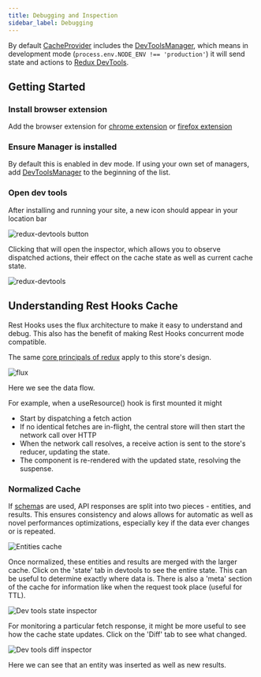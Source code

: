 ```yaml
---
title: Debugging and Inspection
sidebar_label: Debugging
---
```


By default [CacheProvider](../api/CacheProvider) includes the [DevToolsManager](../api/DevToolsManager),
which means in development mode (`process.env.NODE_ENV !== 'production'`) it will send state and actions
to [Redux DevTools](https://github.com/zalmoxisus/redux-devtools-extension).

## Getting Started

### Install browser extension

Add the browser extension for
[chrome extension](https://chrome.google.com/webstore/detail/redux-devtools/lmhkpmbekcpmknklioeibfkpmmfibljd?hl=en)
or
[firefox extension](https://addons.mozilla.org/en-US/firefox/addon/reduxdevtools/)

### Ensure Manager is installed

By default this is enabled in dev mode. If using your own set of managers, add [DevToolsManager](../api/DevToolsManager)
to the beginning of the list.

### Open dev tools

After installing and running your site, a new icon should appear in your location bar

![redux-devtools button](/img/redux-devtools.png)

Clicking that will open the inspector, which allows you to observe dispatched actions,
their effect on the cache state as well as current cache state.

![redux-devtools](/img/redux-devtool-diff.png)

## Understanding Rest Hooks Cache

Rest Hooks uses the flux architecture to make it easy to understand and debug. This also
has the benefit of making Rest Hooks concurrent mode compatible.

The same [core principals of redux](https://redux.js.org/introduction/core-concepts) apply
to this store's design.

![flux](/img/flux.png)

Here we see the data flow.

For example, when a useResource() hook is first mounted it might

- Start by dispatching a fetch action
- If no identical fetches are in-flight, the central store will then start the network call over HTTP
- When the network call resolves, a receive action is sent to the store's reducer, updating the state.
- The component is re-rendered with the updated state, resolving the suspense.

### Normalized Cache

If [schema](../api/quickstart)s are used, API responses are split into two pieces - entities, and results.
This ensures consistency and alows allows for automatic as well as novel performances optimizations, especially
key if the data ever changes or is repeated.

![Entities cache](/img/entities.png)

Once normalized, these entities and results are merged with the larger cache. Click on the 'state'
tab in devtools to see the entire state. This can be useful to determine exactly where data is. There is
also a 'meta' section of the cache for information like when the request took place (useful for TTL).

![Dev tools state inspector](/img/redux-devtools-state.png)

For monitoring a particular fetch response, it might be more useful to see how the cache state updates.
Click on the 'Diff' tab to see what changed.

![Dev tools diff inspector](/img/redux-devtool-diff.png)

Here we can see that an entity was inserted as well as new results.

